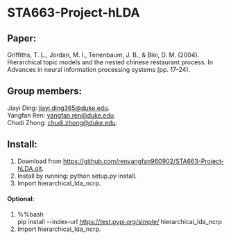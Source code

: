 # STA663-Project-hLDA
## Paper:
Griffiths, T. L., Jordan, M. I., Tenenbaum, J. B., & Blei, D. M. (2004). Hierarchical topic models and the nested chinese restaurant process. In Advances in neural information processing systems (pp. 17-24).
## Group members:
Jiayi Ding: jiayi.ding365@duke.edu.   
Yangfan Ren: yangfan.ren@duke.edu.   
Chudi Zhong: chudi.zhong@duke.edu.   
## Install:
1. Download from https://github.com/renyangfan960902/STA663-Project-hLDA.git.
2. Install by running: python setup.py install. 
3. Import hierarchical_lda_ncrp.
#### Optional:
1. %%bash   
   pip install --index-url https://test.pypi.org/simple/ hierarchical_lda_ncrp
2. Import hierarchical_lda_ncrp.
